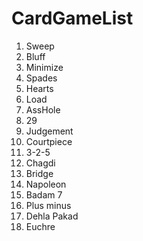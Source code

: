 # CardGameList


1.  Sweep
2.  Bluff
3.  Minimize
4.  Spades
5.  Hearts
6.  Load
7.  AssHole
8.  29 
9.  Judgement
10. Courtpiece 
11. 3-2-5
12. Chagdi
13. Bridge
14. Napoleon
15. Badam 7
16. Plus minus
17. Dehla Pakad
18. Euchre
